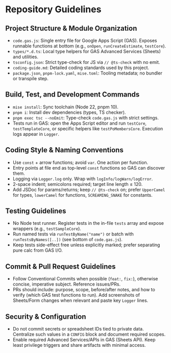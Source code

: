 # Repository Guidelines

## Project Structure & Module Organization
- `code.gas.js`: Single entry file for Google Apps Script (GAS). Exposes runnable functions at bottom (e.g., `onOpen`, `runCreateEstimate`, `testCore`).
- `types/*.d.ts`: Local type helpers for GAS Advanced Services (Sheets) and utilities.
- `tsconfig.json`: Strict type-check for JS via `// @ts-check` with no emit.
- `coding-guide.md`: Detailed coding standards used by this project.
- `package.json`, `pnpm-lock.yaml`, `mise.toml`: Tooling metadata; no bundler or transpile step.

## Build, Test, and Development Commands
- `mise install`: Sync toolchain (Node 22, pnpm 10).
- `pnpm i`: Install dev dependencies (types, TS checker).
- `pnpm exec tsc --noEmit`: Type-check `code.gas.js` with strict settings.
- Tests run in GAS: open the Apps Script editor and run `testCore`, `testTemplateCore`, or specific helpers like `testPoMembersCore`. Execution logs appear in `Logger`.

## Coding Style & Naming Conventions
- Use `const` + arrow functions; avoid `var`. One action per function.
- Entry points at file end as top-level `const` functions so GAS can discover them.
- Logging via `Logger.log` only. Wrap with `logInfo/logWarn/logError`.
- 2-space indent; semicolons required; target line length ≤ 120.
- Add JSDoc for params/returns; keep `// @ts-check` on; prefer `UpperCamel` for types, `lowerCamel` for functions, `SCREAMING_SNAKE` for constants.

## Testing Guidelines
- No Node test runner. Register tests in the in-file `tests` array and expose wrappers (e.g., `testSampleCore`).
- Run named tests via `runTestByName("name")` or batch with `runTestsByNames([..])` (see bottom of `code.gas.js`).
- Keep tests side-effect free unless explicitly marked; prefer separating pure calc from GAS I/O.

## Commit & Pull Request Guidelines
- Follow Conventional Commits when possible (`feat:`, `fix:`), otherwise concise, imperative subject. Reference issues/PRs.
- PRs should include: purpose, scope, before/after notes, and how to verify (which GAS test functions to run). Add screenshots of Sheets/Form changes when relevant and paste key `Logger` lines.

## Security & Configuration
- Do not commit secrets or spreadsheet IDs tied to private data. Centralize such values in a `CONFIG` block and document required scopes.
- Enable required Advanced Services/APIs in GAS (Sheets API). Keep least privilege triggers and share artifacts with minimal access.
